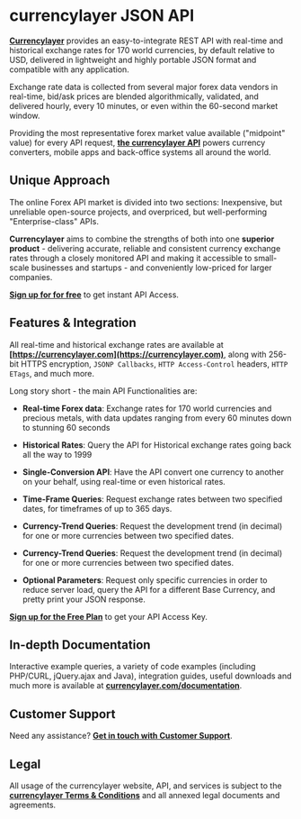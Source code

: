 # currencylayer JSON API

**[Currencylayer](https://currencylayer.com)** provides an easy-to-integrate REST API with real-time and historical exchange rates for 170 world currencies, by default relative to USD, delivered in lightweight and highly portable JSON format and compatible with any application.

Exchange rate data is collected from several major forex data vendors in real-time, bid/ask prices are blended algorithmically, validated, and delivered hourly, every 10 minutes, or even within the 60-second market window.

Providing the most representative forex market value available ("midpoint" value) for every API request, **[the currencylayer API](https://currencylayer.com)** powers currency converters, mobile apps and back-office systems all around the world.

## Unique Approach

The online Forex API market is divided into two sections: Inexpensive, but unreliable open-source projects, and overpriced, but well-performing "Enterprise-class" APIs.

**Currencylayer** aims to combine the strengths of both into one **superior product** - delivering accurate, reliable and consistent currency exchange rates through a closely monitored API and making it accessible to small-scale businesses and startups - and conveniently low-priced for larger companies.

**[Sign up for for free](https://currencylayer.com/product)** to get instant API Access.

## Features & Integration

All real-time and historical exchange rates are available at **[https://currencylayer.com](https://currencylayer.com)**, along with 256-bit HTTPS encryption, `JSONP Callbacks`,
`HTTP Access-Control` headers, `HTTP ETags`, and much more.

Long story short - the main API Functionalities are:

* **Real-time Forex data**:
Exchange rates for 170 world currencies and precious metals, with data updates ranging from every 60 minutes down to stunning 60 seconds 

* **Historical Rates**:
Query the API for Historical exchange rates going back all the way to 1999

* **Single-Conversion API**:
Have the API convert one currency to another on your behalf, using real-time or even historical rates.

* **Time-Frame Queries**:
Request exchange rates between two specified dates, for timeframes of up to 365 days.

* **Currency-Trend Queries**:
Request the development trend (in decimal) for one or more currencies between two specified dates.

* **Currency-Trend Queries**:
Request the development trend (in decimal) for one or more currencies between two specified dates.

* **Optional Parameters**:
Request only specific currencies in order to reduce server load, query the API for a different Base Currency, and pretty print your JSON response.

**[Sign up for the Free Plan](https://currencylayer.com/product)** to get your API Access Key.

## In-depth Documentation

Interactive example queries, a variety of code examples (including PHP/CURL, jQuery.ajax and Java), integration guides, useful downloads and much more is available at **[currencylayer.com/documentation](https://currencylayer.com/documentation)**.

## Customer Support
Need any assistance? **[Get in touch with Customer Support](mailto:support@apilayer.net?subject=[currencylayer])**.

## Legal

All usage of the currencylayer website, API, and services is subject to the **[currencylayer Terms & Conditions](https://currencylayer.com/terms)** and all annexed legal documents and agreements.
